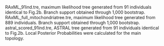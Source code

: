 RAxML_91ind.tre, maximum likelihood tree generated from 91 individuals identical to Fig.2b. Branch support obtained through 1,000 bootstrap.
RAxML_full_mitochondriatree.tre, maximum likelihood tree generated from 889 individuals. Branch support obtained through 1,000 bootstrap.
astral_scored_91ind.tre, ASTRAL tree generated from 91 individuals identical to Fig.2b. Local Posterior Probabilities were calculated for the main topology.
